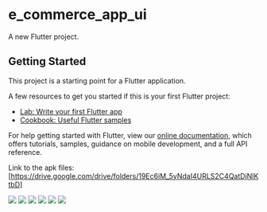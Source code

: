 # e_commerce_app_ui

A new Flutter project.

## Getting Started

This project is a starting point for a Flutter application.

A few resources to get you started if this is your first Flutter project:

- [Lab: Write your first Flutter app](https://flutter.dev/docs/get-started/codelab)
- [Cookbook: Useful Flutter samples](https://flutter.dev/docs/cookbook)

For help getting started with Flutter, view our
[online documentation](https://flutter.dev/docs), which offers tutorials,
samples, guidance on mobile development, and a full API reference.

Link to the apk files: [https://drive.google.com/drive/folders/19Ec6iM_5yNdaI4URLS2C4QatDjNlKtbD]

![](ScreenShot/Screenshot_2022-09-08-03-11-45-146_com.example.e_commerce_app_ui.jpg)
![](ScreenShot/Screenshot_2022-09-08-03-11-52-718_com.example.e_commerce_app_ui.jpg)
![](ScreenShot/Screenshot_2022-09-08-03-11-58-220_com.example.e_commerce_app_ui.jpg)
![](ScreenShot/Screenshot_2022-09-08-03-12-19-583_com.example.e_commerce_app_ui.jpg)
![](ScreenShot/Screenshot_2022-09-08-03-12-25-731_com.example.e_commerce_app_ui.jpg)
![](ScreenShot/Screenshot_2022-09-08-03-12-30-588_com.example.e_commerce_app_ui.jpg)